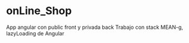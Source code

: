 # onLine_Shop
App angular con public  front y privada back 
Trabajo con stack MEAN-g, lazyLoading de Angular
